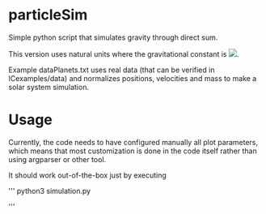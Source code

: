 # particleSim

Simple python script that simulates gravity through direct sum.

This version uses natural units where the gravitational constant is
<img src="https://render.githubusercontent.com/render/math?math=4 \pi^2">.

Example dataPlanets.txt uses real data (that can be verified in
 ICexamples/data) and normalizes positions, velocities and mass to make a
 solar system simulation.

# Usage

Currently, the code needs to have configured manually all plot parameters,
which means that most customization is done in the code itself rather than
using argparser or other tool.

It should work out-of-the-box just by executing

'''
python3 simulation.py

'''